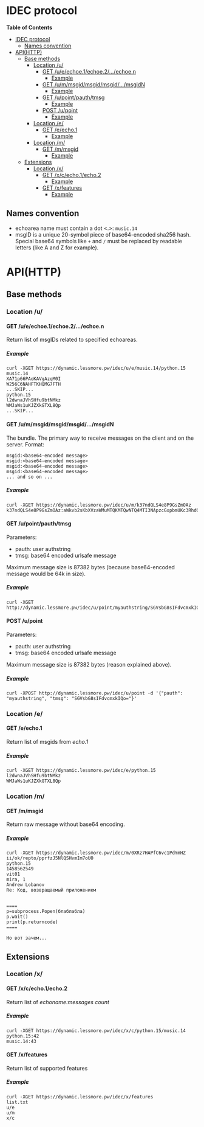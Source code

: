# IDEC protocol

<!-- markdown-toc start - Don't edit this section. Run M-x markdown-toc-generate-toc again -->
**Table of Contents**

- [IDEC protocol](#idec-protocol)
    - [Names convention](#names-convention)
- [API(HTTP)](#apihttp)
    - [Base methods](#base-methods)
        - [Location /u/](#location-u)
            - [GET /u/e/echoe.1/echoe.2/.../echoe.n](#get-ueechoe1echoe2echoen)
                - [Example](#example)
            - [GET /u/m/msgid/msgid/msgid/.../msgidN](#get-ummsgidmsgidmsgidmsgidn)
                - [Example](#example)
            - [GET /u/point/pauth/tmsg](#get-upointpauthtmsg)
                - [Example](#example)
            - [POST /u/point](#post-upoint)
                - [Example](#example)
        - [Location /e/](#location-e)
            - [GET /e/echo.1](#get-eecho1)
                - [Example](#example)
        - [Location /m/](#location-m)
            - [GET /m/msgid](#get-mmsgid)
                - [Example](#example)
    - [Extensions](#extensions)
        - [Location /x/](#location-x)
            - [GET /x/c/echo.1/echo.2](#get-xcecho1echo2)
                - [Example](#example)
            - [GET /x/features](#get-xfeatures)
                - [Example](#example)

<!-- markdown-toc end -->


## Names convention

  * echoarea name must contain a dot <.>: ```music.14```
  * msgID is a unique 20-symbol piece of base64-encoded sha256 hash. Special base64 symbols like `+` and `/` must be replaced by readable letters (like A and Z for example).

# API(HTTP)
## Base methods
### Location /u/
#### GET /u/e/echoe.1/echoe.2/.../echoe.n

Return list of msgIDs related to specified echoareas.

##### Example
```
curl -XGET https://dynamic.lessmore.pw/idec/u/e/music.14/python.15
music.14
XA71p66PAoKAVgAzqM0I
W256C6NAHFTKHQMG7FTH
...SKIP...
python.15
l2dwnaJVhSHfu9btNMkz
WMJaWs1uKJZXkGTXL8Qp
...SKIP...
```

#### GET /u/m/msgid/msgid/msgid/.../msgidN

The bundle. The primary way to receive messages on the client and on the server. Format:

```
msgid:<base64-encoded message>
msgid:<base64-encoded message>
msgid:<base64-encoded message>
msgid:<base64-encoded message>
... and so on ...
```

##### Example

```
curl -XGET https://dynamic.lessmore.pw/idec/u/m/k37ndQLS4e8P9GsZmOAz
k37ndQLS4e8P9GsZmOAz:aWkvb2sKbXVzaWMuMTQKMTQwNTQ4MTI3NApzcGxpbmUKc3RhdGlvbjEzLCAxCkFsbAptdXNpYy4xNAoKCtCt0YXQvtC60L7QvdGE0LXRgNC10L3RhtC40Y8g0L/QvtGB0LLRj9GJ0LXQvdCwINC+0LHRgdGD0LbQtNC10L3QuNGOINC80YPQt9GL0LrQuCwg0LXRkSDRgdC+0LfQtNCw0L3QuNGPLCDQvNGD0LfRi9C60LDQu9GM0L3Ri9GFINC40L3RgdGC0YDRg9C80LXQvdGC0L7QsiDQuCDQv9GA0L7Qs9GA0LDQvNC80L3QvtCz0L4g0L7QsdC10YHQv9C10YfQtdC90LjRjy4=
```

#### GET /u/point/pauth/tmsg

Parameters:

  * pauth: user authstring
  * tmsg: base64 encoded urlsafe message
  
Maximum message size is 87382 bytes (because base64-encoded message would be 64k in size).
  
##### Example

```
curl -XGET http://dynamic.lessmore.pw/idec/u/point/myauthstring/SGVsbG8sIFdvcmxkIQo=
```

#### POST /u/point

Parameters:

  * pauth: user authstring
  * tmsg: base64 encoded urlsafe message

Maximum message size is 87382 bytes (reason explained above).

##### Example

```
curl -XPOST http://dynamic.lessmore.pw/idec/u/point -d '{"pauth": "myauthstring", "tmsg": "SGVsbG8sIFdvcmxkIQo="}'
```

### Location /e/
#### GET /e/echo.1

Return list of msgids from *echo.1*

##### Example

```
curl -XGET https://dynamic.lessmore.pw/idec/e/python.15
l2dwnaJVhSHfu9btNMkz
WMJaWs1uKJZXkGTXL8Qp
```

### Location /m/
#### GET /m/msgid

Return raw message without base64 encoding.

##### Example

```
curl -XGET https://dynamic.lessmore.pw/idec/m/0XRz7HAPfC6vc1PdYmHZ
ii/ok/repto/pprfzJ5NlQSHvmIm7oUO
python.15
1458562549
vit01
mira, 1
Andrew Lobanov
Re: Код, возвращаемый приложением


====
p=subprocess.Popen(блаблабла)
p.wait()
print(p.returncode)
====

Но вот зачем...
```

## Extensions
### Location /x/
#### GET /x/c/echo.1/echo.2

Return list of *echoname:messages count*

##### Example

```
curl -XGET https://dynamic.lessmore.pw/idec/x/c/python.15/music.14
python.15:42
music.14:43
```

#### GET /x/features

Return list of supported features

##### Example

```
curl -XGET https://dynamic.lessmore.pw/idec/x/features
list.txt
u/e
u/m
x/c
```
